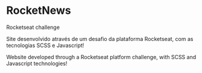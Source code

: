 # RocketNews
Rocketseat challenge

Site desenvolvido através de um desafio da plataforma Rocketseat, com as tecnologias SCSS e Javascript!

Website developed through a Rocketseat platform challenge, with SCSS and Javascript technologies!
